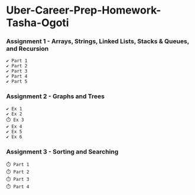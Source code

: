 # Uber-Career-Prep-Homework-Tasha-Ogoti

### Assignment 1 - Arrays, Strings, Linked Lists, Stacks & Queues, and Recursion  
    ✔️ Part 1 
    ✔️ Part 2 
    ✔️ Part 3 
    ✔️ Part 4 
    ✔️ Part 5 

### Assignment 2 - Graphs and Trees
    ✔️ Ex 1
    ✔️ Ex 2
    ⏱️ Ex 3
    ✔️ Ex 4
    ✔️ Ex 5
    ✔️ Ex 6

### Assignment 3 - Sorting and Searching
    ⏱️ Part 1
    ⏱️ Part 2
    ⏱️ Part 3
    ⏱️ Part 4

